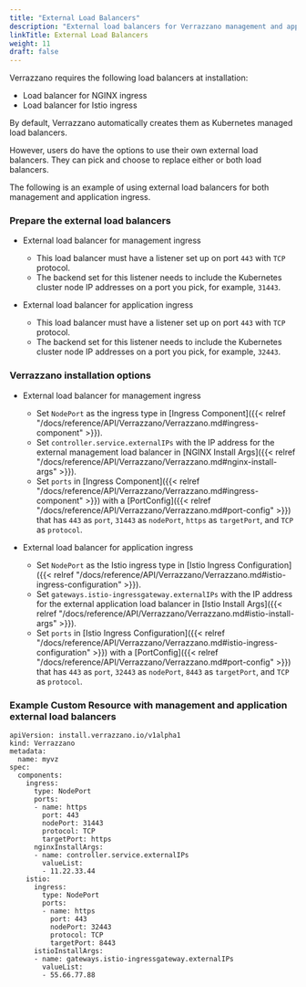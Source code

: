 ```yaml
---
title: "External Load Balancers"
description: "External load balancers for Verrazzano management and application endpoints"
linkTitle: External Load Balancers
weight: 11
draft: false
---
```


Verrazzano requires the following load balancers at installation:
* Load balancer for NGINX ingress
* Load balancer for Istio ingress

By default, Verrazzano automatically creates them as Kubernetes managed load balancers. 

However, users do have the options to use their own external load balancers.  They can pick and choose to replace either or both load balancers.

The following is an example of using external load balancers for both management and application ingress.

### Prepare the external load balancers  

* External load balancer for management ingress

  - This load balancer must have a listener set up on port `443` with `TCP` protocol.
  - The backend set for this listener needs to include the Kubernetes cluster node IP addresses on a port you pick, for example, `31443`.

* External load balancer for application ingress

  - This load balancer must have a listener set up on port `443` with `TCP` protocol.
  - The backend set for this listener needs to include the Kubernetes cluster node IP addresses on a port you pick, for example, `32443`.

### Verrazzano installation options

* External load balancer for management ingress

  - Set `NodePort` as the ingress type in [Ingress Component]({{< relref "/docs/reference/API/Verrazzano/Verrazzano.md#ingress-component" >}}).
  - Set `controller.service.externalIPs` with the IP address for the external management load balancer in [NGINX Install Args]({{< relref "/docs/reference/API/Verrazzano/Verrazzano.md#nginx-install-args" >}}).
  - Set `ports` in [Ingress Component]({{< relref "/docs/reference/API/Verrazzano/Verrazzano.md#ingress-component" >}}) with a [PortConfig]({{< relref "/docs/reference/API/Verrazzano/Verrazzano.md#port-config" >}}) that has `443` as `port`, `31443` as `nodePort`, `https` as `targetPort`, and `TCP` as `protocol`.

* External load balancer for application ingress

  - Set `NodePort` as the Istio ingress type in [Istio Ingress Configuration]({{< relref "/docs/reference/API/Verrazzano/Verrazzano.md#istio-ingress-configuration" >}}).
  - Set `gateways.istio-ingressgateway.externalIPs` with the IP address for the external application load balancer in [Istio Install Args]({{< relref "/docs/reference/API/Verrazzano/Verrazzano.md#istio-install-args" >}}).
  - Set `ports` in [Istio Ingress Configuration]({{< relref "/docs/reference/API/Verrazzano/Verrazzano.md#istio-ingress-configuration" >}}) with a [PortConfig]({{< relref "/docs/reference/API/Verrazzano/Verrazzano.md#port-config" >}}) that has `443` as `port`, `32443` as `nodePort`, `8443` as `targetPort`, and `TCP` as `protocol`.

### Example Custom Resource with management and application external load balancers

```
apiVersion: install.verrazzano.io/v1alpha1
kind: Verrazzano
metadata:
  name: myvz
spec:
  components:
    ingress:
      type: NodePort
      ports:
      - name: https
        port: 443
        nodePort: 31443
        protocol: TCP
        targetPort: https
      nginxInstallArgs:
      - name: controller.service.externalIPs
        valueList:
        - 11.22.33.44
    istio:
      ingress:
        type: NodePort
        ports:
        - name: https
          port: 443
          nodePort: 32443
          protocol: TCP
          targetPort: 8443
      istioInstallArgs:
      - name: gateways.istio-ingressgateway.externalIPs
        valueList:
        - 55.66.77.88
```